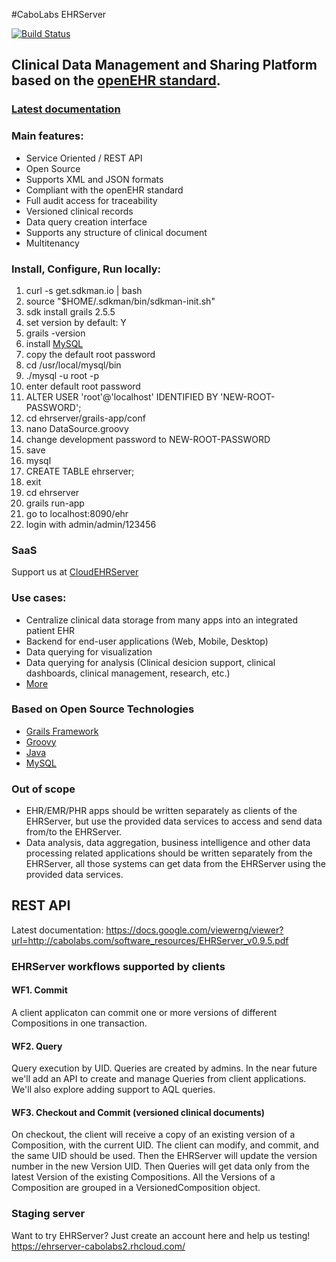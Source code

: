 #CaboLabs EHRServer

[![Build Status](https://travis-ci.org/ppazos/cabolabs-ehrserver.svg?branch=master)](https://travis-ci.org/ppazos/cabolabs-ehrserver)

## Clinical Data Management and Sharing Platform based on the [openEHR standard](http://openehr.org).

### [Latest documentation](http://cabolabs.com/en/projects)


### Main features:

* Service Oriented / REST API
* Open Source
* Supports XML and JSON formats
* Compliant with the openEHR standard
* Full audit access for traceability
* Versioned clinical records
* Data query creation interface
* Supports any structure of clinical document
* Multitenancy


### Install, Configure, Run locally:

1. curl -s get.sdkman.io | bash
2. source "$HOME/.sdkman/bin/sdkman-init.sh"
3. sdk install grails 2.5.5
4. set version by default: Y
5. grails -version
6. install [MySQL](https://dev.mysql.com/downloads/mysql/)
7. copy the default root password
8. cd /usr/local/mysql/bin
9. ./mysql -u root -p
10. enter default root password
11. ALTER USER 'root'@'localhost' IDENTIFIED BY 'NEW-ROOT-PASSWORD';
12. cd ehrserver/grails-app/conf
13. nano DataSource.groovy
14. change development password to NEW-ROOT-PASSWORD
15. save
16. mysql
17. CREATE TABLE ehrserver;
18. exit
19. cd ehrserver
20. grails run-app
21. go to localhost:8090/ehr
22. login with admin/admin/123456


### SaaS

Support us at [CloudEHRServer](https://cloudehrserver.com/)


### Use cases:

* Centralize clinical data storage from many apps into an integrated patient EHR
* Backend for end-user applications (Web, Mobile, Desktop)
* Data querying for visualization
* Data querying for analysis (Clinical desicion support, clinical dashboards, clinical management, research, etc.)
* [More](https://cloudehrserver.com/learn)


### Based on Open Source Technologies

* [Grails Framework](http://grails.org)
* [Groovy](http://groovy.codehaus.org)
* [Java](http://docs.oracle.com/javase/specs)
* [MySQL](http://dev.mysql.com/downloads/mysql/)


### Out of scope

* EHR/EMR/PHR apps should be written separately as clients of the EHRServer, but use the provided data services to access and send data from/to the EHRServer.
* Data analysis, data aggregation, business intelligence and other data processing related applications should be written separately from the EHRServer, all those systems can get data from the EHRServer using the provided data services.


## REST API

Latest documentation: https://docs.google.com/viewerng/viewer?url=http://cabolabs.com/software_resources/EHRServer_v0.9.5.pdf

     
### EHRServer workflows supported by clients

#### WF1. Commit

A client applicaton can commit one or more versions of different Compositions in one transaction.

#### WF2. Query

Query execution by UID. Queries are created by admins. In the near future we'll add an API to 
create and manage Queries from client applications. We'll also explore adding support to AQL queries.

#### WF3. Checkout and Commit (versioned clinical documents)

On checkout, the client will receive a copy of an existing version of a Composition, with the 
current UID. The client can modify, and commit, and the same UID should be used. Then the EHRServer 
will update the version number in the new Version UID. Then Queries will get data only from the latest 
Version of the existing Compositions. All the Versions of a Composition are grouped in a VersionedComposition object.



### Staging server

Want to try EHRServer? Just create an account here and help us testing! https://ehrserver-cabolabs2.rhcloud.com/
